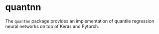 # quantnn

The ``quantnn`` package provides an implementation of quantile regression neural
networks on top of Keras and Pytorch.
